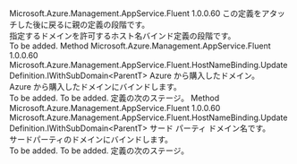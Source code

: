 <Type Name="IWithDomain&lt;ParentT&gt;" FullName="Microsoft.Azure.Management.AppService.Fluent.HostNameBinding.UpdateDefinition.IWithDomain&lt;ParentT&gt;">
  <TypeSignature Language="C#" Value="public interface IWithDomain&lt;ParentT&gt;" />
  <TypeSignature Language="ILAsm" Value=".class public interface auto ansi abstract IWithDomain`1&lt;ParentT&gt;" />
  <TypeSignature Language="DocId" Value="T:Microsoft.Azure.Management.AppService.Fluent.HostNameBinding.UpdateDefinition.IWithDomain`1" />
  <TypeSignature Language="VB.NET" Value="Public Interface IWithDomain(Of ParentT)" />
  <TypeSignature Language="F#" Value="type IWithDomain&lt;'ParentT&gt; = interface" />
  <AssemblyInfo>
    <AssemblyName>Microsoft.Azure.Management.AppService.Fluent</AssemblyName>
    <AssemblyVersion>1.0.0.60</AssemblyVersion>
  </AssemblyInfo>
  <TypeParameters>
    <TypeParameter Name="ParentT" />
  </TypeParameters>
  <Interfaces />
  <Docs>
    <typeparam name="ParentT">この定義をアタッチした後に戻るに親の定義の段階です。</typeparam>
    <summary>
            指定するドメインを許可するホスト名バインド定義の段階です。
            </summary>
    <remarks>To be added.</remarks>
  </Docs>
  <Members>
    <Member MemberName="WithAzureManagedDomain">
      <MemberSignature Language="C#" Value="public Microsoft.Azure.Management.AppService.Fluent.HostNameBinding.UpdateDefinition.IWithSubDomain&lt;ParentT&gt; WithAzureManagedDomain (Microsoft.Azure.Management.AppService.Fluent.IAppServiceDomain domain);" />
      <MemberSignature Language="ILAsm" Value=".method public hidebysig newslot virtual instance class Microsoft.Azure.Management.AppService.Fluent.HostNameBinding.UpdateDefinition.IWithSubDomain`1&lt;!ParentT&gt; WithAzureManagedDomain(class Microsoft.Azure.Management.AppService.Fluent.IAppServiceDomain domain) cil managed" />
      <MemberSignature Language="DocId" Value="M:Microsoft.Azure.Management.AppService.Fluent.HostNameBinding.UpdateDefinition.IWithDomain`1.WithAzureManagedDomain(Microsoft.Azure.Management.AppService.Fluent.IAppServiceDomain)" />
      <MemberSignature Language="VB.NET" Value="Public Function WithAzureManagedDomain (domain As IAppServiceDomain) As IWithSubDomain(Of ParentT)" />
      <MemberSignature Language="F#" Value="abstract member WithAzureManagedDomain : Microsoft.Azure.Management.AppService.Fluent.IAppServiceDomain -&gt; Microsoft.Azure.Management.AppService.Fluent.HostNameBinding.UpdateDefinition.IWithSubDomain&lt;'ParentT&gt;" Usage="iWithDomain.WithAzureManagedDomain domain" />
      <MemberType>Method</MemberType>
      <AssemblyInfo>
        <AssemblyName>Microsoft.Azure.Management.AppService.Fluent</AssemblyName>
        <AssemblyVersion>1.0.0.60</AssemblyVersion>
      </AssemblyInfo>
      <ReturnValue>
        <ReturnType>Microsoft.Azure.Management.AppService.Fluent.HostNameBinding.UpdateDefinition.IWithSubDomain&lt;ParentT&gt;</ReturnType>
      </ReturnValue>
      <Parameters>
        <Parameter Name="domain" Type="Microsoft.Azure.Management.AppService.Fluent.IAppServiceDomain" />
      </Parameters>
      <Docs>
        <param name="domain">Azure から購入したドメイン。</param>
        <summary>
            Azure から購入したドメインにバインドします。
            </summary>
        <returns>To be added.</returns>
        <remarks>To be added.</remarks>
        <return>定義の次のステージ。</return>
      </Docs>
    </Member>
    <Member MemberName="WithThirdPartyDomain">
      <MemberSignature Language="C#" Value="public Microsoft.Azure.Management.AppService.Fluent.HostNameBinding.UpdateDefinition.IWithSubDomain&lt;ParentT&gt; WithThirdPartyDomain (string domain);" />
      <MemberSignature Language="ILAsm" Value=".method public hidebysig newslot virtual instance class Microsoft.Azure.Management.AppService.Fluent.HostNameBinding.UpdateDefinition.IWithSubDomain`1&lt;!ParentT&gt; WithThirdPartyDomain(string domain) cil managed" />
      <MemberSignature Language="DocId" Value="M:Microsoft.Azure.Management.AppService.Fluent.HostNameBinding.UpdateDefinition.IWithDomain`1.WithThirdPartyDomain(System.String)" />
      <MemberSignature Language="VB.NET" Value="Public Function WithThirdPartyDomain (domain As String) As IWithSubDomain(Of ParentT)" />
      <MemberSignature Language="F#" Value="abstract member WithThirdPartyDomain : string -&gt; Microsoft.Azure.Management.AppService.Fluent.HostNameBinding.UpdateDefinition.IWithSubDomain&lt;'ParentT&gt;" Usage="iWithDomain.WithThirdPartyDomain domain" />
      <MemberType>Method</MemberType>
      <AssemblyInfo>
        <AssemblyName>Microsoft.Azure.Management.AppService.Fluent</AssemblyName>
        <AssemblyVersion>1.0.0.60</AssemblyVersion>
      </AssemblyInfo>
      <ReturnValue>
        <ReturnType>Microsoft.Azure.Management.AppService.Fluent.HostNameBinding.UpdateDefinition.IWithSubDomain&lt;ParentT&gt;</ReturnType>
      </ReturnValue>
      <Parameters>
        <Parameter Name="domain" Type="System.String" />
      </Parameters>
      <Docs>
        <param name="domain">サード パーティ ドメイン名です。</param>
        <summary>
            サードパーティのドメインにバインドします。
            </summary>
        <returns>To be added.</returns>
        <remarks>To be added.</remarks>
        <return>定義の次のステージ。</return>
      </Docs>
    </Member>
  </Members>
</Type>